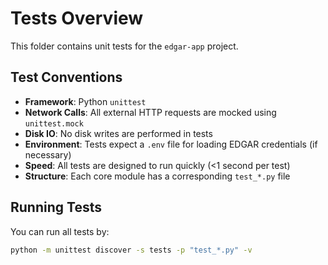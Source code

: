 # Tests Overview

This folder contains unit tests for the `edgar-app` project.

## Test Conventions

- **Framework**: Python `unittest`
- **Network Calls**: All external HTTP requests are mocked using `unittest.mock`
- **Disk IO**: No disk writes are performed in tests
- **Environment**: Tests expect a `.env` file for loading EDGAR credentials (if necessary)
- **Speed**: All tests are designed to run quickly (<1 second per test)
- **Structure**: Each core module has a corresponding `test_*.py` file

## Running Tests

You can run all tests by:

```bash
python -m unittest discover -s tests -p "test_*.py" -v
